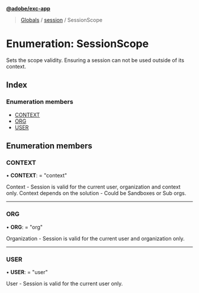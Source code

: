 **[@adobe/exc-app](../README.md)**

> [Globals](../README.md) / [session](../modules/session.md) / SessionScope

# Enumeration: SessionScope

Sets the scope validity. Ensuring a session can not be used outside of its context.

## Index

### Enumeration members

* [CONTEXT](session.sessionscope.md#context)
* [ORG](session.sessionscope.md#org)
* [USER](session.sessionscope.md#user)

## Enumeration members

### CONTEXT

•  **CONTEXT**:  = "context"

Context - Session is valid for the current user, organization and context only.
Context depends on the solution - Could be Sandboxes or Sub orgs.

___

### ORG

•  **ORG**:  = "org"

Organization - Session is valid for the current user and organization only.

___

### USER

•  **USER**:  = "user"

User - Session is valid for the current user only.

